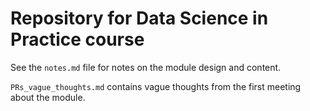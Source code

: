 # Repository for Data Science in Practice course

See the `notes.md` file for notes on the module design and content.

`PRs_vague_thoughts.md` contains vague thoughts from the first meeting about 
the module.
